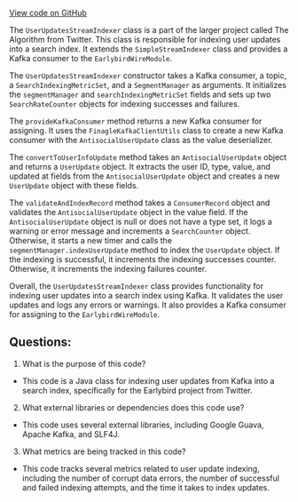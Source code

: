[View code on GitHub](https://github.com/misbahsy/the-algorithm/src/java/com/twitter/search/earlybird/partition/UserUpdatesStreamIndexer.java)

The `UserUpdatesStreamIndexer` class is a part of the larger project called The Algorithm from Twitter. This class is responsible for indexing user updates into a search index. It extends the `SimpleStreamIndexer` class and provides a Kafka consumer to the `EarlybirdWireModule`. 

The `UserUpdatesStreamIndexer` constructor takes a Kafka consumer, a topic, a `SearchIndexingMetricSet`, and a `SegmentManager` as arguments. It initializes the `segmentManager` and `searchIndexingMetricSet` fields and sets up two `SearchRateCounter` objects for indexing successes and failures. 

The `provideKafkaConsumer` method returns a new Kafka consumer for assigning. It uses the `FinagleKafkaClientUtils` class to create a new Kafka consumer with the `AntisocialUserUpdate` class as the value deserializer. 

The `convertToUserInfoUpdate` method takes an `AntisocialUserUpdate` object and returns a `UserUpdate` object. It extracts the user ID, type, value, and updated at fields from the `AntisocialUserUpdate` object and creates a new `UserUpdate` object with these fields. 

The `validateAndIndexRecord` method takes a `ConsumerRecord` object and validates the `AntisocialUserUpdate` object in the value field. If the `AntisocialUserUpdate` object is null or does not have a type set, it logs a warning or error message and increments a `SearchCounter` object. Otherwise, it starts a new timer and calls the `segmentManager.indexUserUpdate` method to index the `UserUpdate` object. If the indexing is successful, it increments the indexing successes counter. Otherwise, it increments the indexing failures counter. 

Overall, the `UserUpdatesStreamIndexer` class provides functionality for indexing user updates into a search index using Kafka. It validates the user updates and logs any errors or warnings. It also provides a Kafka consumer for assigning to the `EarlybirdWireModule`.
## Questions: 
 1. What is the purpose of this code?
- This code is a Java class for indexing user updates from Kafka into a search index, specifically for the Earlybird project from Twitter.

2. What external libraries or dependencies does this code use?
- This code uses several external libraries, including Google Guava, Apache Kafka, and SLF4J.

3. What metrics are being tracked in this code?
- This code tracks several metrics related to user update indexing, including the number of corrupt data errors, the number of successful and failed indexing attempts, and the time it takes to index updates.